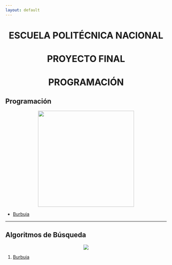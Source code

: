 ```yaml
---
layout: default
---
```

<center><h1>ESCUELA POLITÉCNICA NACIONAL</h1></center>
<center><h1>PROYECTO FINAL</h1></center>
<center><h1>PROGRAMACIÓN</h1></center>
<h2>Programación</h2>
<div align="center">
<img src="https://www.ecured.cu/images/f/f3/Escuela_politecnica_nacional.jpg" width="300" height="300">
</div>
<ul>
  <li><a href="https://github.com/Byrontosh/progra/tree/demo" target="_blank">Burbuja</a></li>
</ul>
<hr>
<h2>Algoritmos de Búsqueda</h2>
<div align="center">
<img src="https://encrypted-tbn0.gstatic.com/images?q=tbn%3AANd9GcT80aoB0F1j-BIij97MMvrSJp8hiiM5BiR1LQ&usqp=CAU">
</div>
<ol>
  <li><a href="https://github.com/Byrontosh/progra/tree/demo">Burbuja</a></li>
</ol>
